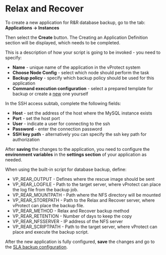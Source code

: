 # Relax and Recover

To create a new application for R&R database backup, go to the tab: **Applications -&gt; Instances**

Then select the **Create** button. The Creating an Application Definition section will be displayed, which needs to be completed.

This is a description of how your script is going to be invoked - you need to specify:

* **Name**  - unique name of the application in the vProtect system
* **Choose Node Config** - select which node should perform the task
* **Backup policy** - specify which backup policy should be used for this application
* **Command execution configuration** - select a prepared template for backup or create a [new](../../../administration/applications/execution-configurations.md) one yourself

In the SSH access subtab, complete the following fields:

* **Host** - set the address of the host where the MySQL instance exists
* **Port** - set the host port
* **User** - indicate a user for connecting to the ssh
* **Password** - enter the connection password
* **SSH key path** - alternatively you can specify the ssh key path for authorization

After **saving** the changes to the application, you need to configure the **environment variables** in the **settings section** of your application as needed.

When using the built-in script for database backup, define:

* VP\_REAR\_OUTPUT - Defines where the rescue image should be sent
* VP\_REAR\_LOGFILE - Path to the target server, where vProtect can place the log file from the backup job.
* VP\_REAR\_MOUNTPATH - Path where the NFS directory will be mounted
* VP\_REAR\_STOREPATH - Path to the Relax and Recover server, where vProtect can place the backup file.
* VP\_REAR\_METHOD - Relax and Recover backup method
* VP\_REAR\_RETENTION - Number of days to keep the copy
* VP\_REAR\_NFSSERVER - IP address of the NFS server
* VP\_REAR\_SCRIPTPATH - Path to the target server, where vProtect can place and execute the backup script.

After the new application is fully configured, **save** the changes and go to the [SLA backup configuration](../../../administration/applications/backup-slas.md).
